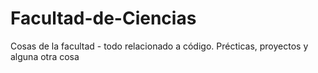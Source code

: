 # Facultad-de-Ciencias
Cosas de la facultad - todo relacionado a código.
Précticas, proyectos y alguna otra cosa
